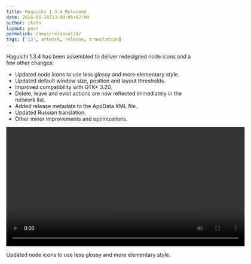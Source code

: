 ```yaml
---
title: Haguichi 1.3.4 Released
date: 2016-05-16T13:00:05+02:00
author: ztefn
layout: post
permalink: /news/release134/
tags: ['13', artwork, release, translation]
---
```

Haguichi 1.3.4 has been assembled to deliver redesigned node icons and a few other changes:

  * Updated node icons to use less glossy and more elementary style.
  * Updated default window size, position and layout thresholds.
  * Improved compatibility with GTK+ 3.20.
  * Delete, leave and evict actions are now reflected immediately in the network list.
  * Added release metadata to the AppData XML file.
  * Updated Russian translation.
  * Other minor improvements and optimizations.

<div class="caption center-text">
  <video autoplay="autoplay" loop="loop" width="638">
   <source src="/resources/134-node-icons-comparison.mp4" type="video/mp4" />
  </video>
  <p class="caption-text">Updated node icons to use less glossy and more elementary style.</p>
</div>
